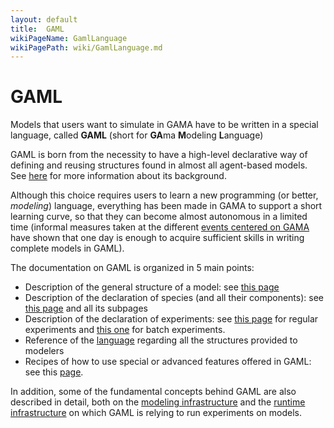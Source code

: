 ```yaml
---
layout: default
title:  GAML
wikiPageName: GamlLanguage
wikiPagePath: wiki/GamlLanguage.md
---
```



# GAML



Models that users want to simulate in GAMA have to be written in a special language, called **GAML** (short for **GA**ma **M**odeling **L**anguage)

GAML is born from the necessity to have a high-level declarative way of defining and reusing structures found in almost all agent-based models. See [here](Introduction) for more information about its background.

Although this choice requires users to learn a new programming (or better, _modeling_) language, everything has been made in GAMA to support a short learning curve, so that they can become almost autonomous in a limited time (informal measures taken at the different [events centered on GAMA](Events) have shown that one day is enough to acquire sufficient skills in writing complete models in GAML).

The documentation on GAML is organized in 5 main points:

  * Description of the general structure of a model: see [this page](ModelOrganization)
  * Description of the declaration of species (and all their components): see [this page](ManipulateBasicSpecies) and all its subpages
  * Description of the declaration of experiments: see [this page](DefiningGUIExperiment) for regular experiments and [this one](BatchExperiments) for batch experiments.
  * Reference of the [language](GamlReference) regarding all the structures provided to modelers
  * Recipes of how to use special or advanced features offered in GAML: see this [page](Recipes).

In addition, some of the fundamental concepts behind GAML are also described in detail, both on the [modeling infrastructure](Introduction) and the [runtime infrastructure](RuntimeConcepts) on which GAML is relying to run experiments on models.

